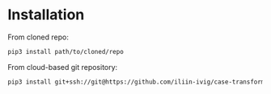 # Installation
From cloned repo:
```sh
pip3 install path/to/cloned/repo
```

From cloud-based git repository:
```sh
pip3 install git+ssh://git@https://github.com/iliin-ivig/case-transform
```

